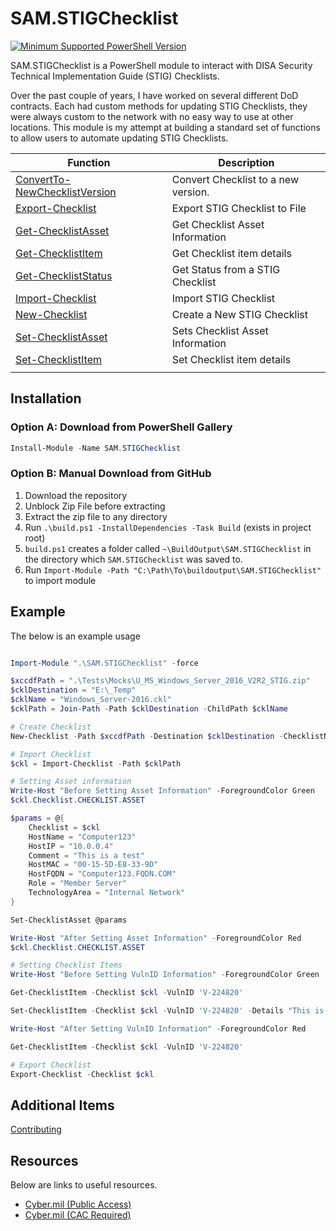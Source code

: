 # SAM.STIGChecklist

<!---[![PowerShell Gallery Version](https://img.shields.io/powershellgallery/v/SAM.STIGChecklist?color=Green&logo=PowerShell&style=for-the-badge)](https://www.powershellgallery.com/packages/SAM.STIGChecklist)-->

[![Minimum Supported PowerShell Version](https://img.shields.io/static/v1?label=PSVersion&message=5.1%2B&color=Green&logo=PowerShell&style=for-the-badge)](https://github.com/PowerShell/PowerShell)

SAM.STIGChecklist is a PowerShell module to interact with DISA Security Technical Implementation Guide (STIG) Checklists.

Over the past couple of years, I have worked on several different DoD contracts. Each had custom methods for updating STIG Checklists, they were always custom to the network with no easy way to use at other locations. This module is my attempt at building a standard set of functions to allow users to automate updating STIG Checklists.

| Function                           | Description                         |
| ---------------------------------- | ----------------------------------- |
| [ConvertTo-NewChecklistVersion][0] | Convert Checklist to a new version. |
| [Export-Checklist][1]              | Export STIG Checklist to File       |
| [Get-ChecklistAsset][2]            | Get Checklist Asset Information     |
| [Get-ChecklistItem][3]             | Get Checklist item details          |
| [Get-ChecklistStatus][4]           | Get Status from a STIG Checklist    |
| [Import-Checklist][5]              | Import STIG Checklist               |
| [New-Checklist][6]                 | Create a New STIG Checklist         |
| [Set-ChecklistAsset][7]            | Sets Checklist Asset Information    |
| [Set-ChecklistItem][8]             | Set Checklist item details          |
|                                    |                                     |

## Installation

### Option A: Download from PowerShell Gallery

```PowerShell
Install-Module -Name SAM.STIGChecklist
```

### Option B: Manual Download from GitHub

1. Download the repository
2. Unblock Zip File before extracting
3. Extract the zip file to any directory
4. Run `.\build.ps1 -InstallDependencies -Task Build` (exists in project root)
5. `build.ps1` creates a folder called `~\BuildOutput\SAM.STIGChecklist` in the directory which `SAM.STIGChecklist` was saved to.
6. Run `Import-Module -Path "C:\Path\To\buildoutput\SAM.STIGChecklist"` to import module

## Example

The below is an example usage

```PowerShell

Import-Module ".\SAM.STIGChecklist" -force

$xccdfPath = ".\Tests\Mocks\U_MS_Windows_Server_2016_V2R2_STIG.zip"
$cklDestination = "E:\_Temp"
$cklName = "Windows_Server-2016.ckl"
$cklPath = Join-Path -Path $cklDestination -ChildPath $cklName

# Create Checklist
New-Checklist -Path $xccdfPath -Destination $cklDestination -ChecklistName $cklName -Force

# Import Checklist
$ckl = Import-Checklist -Path $cklPath

# Setting Asset information
Write-Host "Before Setting Asset Information" -ForegroundColor Green
$ckl.Checklist.CHECKLIST.ASSET

$params = @{
	Checklist = $ckl
	HostName = "Computer123"
	HostIP = "10.0.0.4"
	Comment = "This is a test"
	HostMAC = "00-15-5D-E8-33-9D"
	HostFQDN = "Computer123.FQDN.COM"
	Role = "Member Server"
	TechnologyArea = "Internal Network"
}

Set-ChecklistAsset @params

Write-Host "After Setting Asset Information" -ForegroundColor Red
$ckl.Checklist.CHECKLIST.ASSET

# Setting Checklist Items
Write-Host "Before Setting VulnID Information" -ForegroundColor Green

Get-ChecklistItem -Checklist $ckl -VulnID 'V-224820'

Set-ChecklistItem -Checklist $ckl -VulnID 'V-224820' -Details "This is a detail" -Comments "This is a Comment" -Status "NotAFinding"

Write-Host "After Setting VulnID Information" -ForegroundColor Red

Get-ChecklistItem -Checklist $ckl -VulnID 'V-224820'

# Export Checklist
Export-Checklist -Checklist $ckl


```

## Additional Items

[Contributing]("Docs\contributing.md")

## Resources

Below are links to useful resources.

- [Cyber.mil (Public Access)](https://public.cyber.mil)
- [Cyber.mil (CAC Required)](https://cyber.mil)

[0]: Docs\ModuleHelp\ConvertTo-NewChecklistVersion.md
[1]: Docs\ModuleHelp\Export-Checklist.md
[2]: Docs\ModuleHelp\Get-ChecklistAsset.md
[3]: Docs\ModuleHelp\Get-ChecklistItem.md
[4]: Docs\ModuleHelp\Get-ChecklistStatus.md
[5]: Docs\ModuleHelp\Import-Checklist.md
[6]: Docs\ModuleHelp\New-Checklist.md
[7]: Docs\ModuleHelp\Set-ChecklistAsset.md
[8]: Docs\ModuleHelp\Set-ChecklistItem.md
